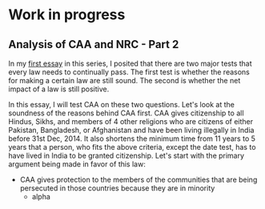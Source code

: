 # Work in progress

## Analysis of CAA and NRC - Part 2

In my [first essay](./caa-1) in this series, I posited that there are two major tests that every law needs to continually pass. The first test is whether the reasons for making a certain law are still sound. The second is whether the net impact of a law is still positive.

In this essay, I will test CAA on these two questions. Let's look at the soundness of the reasons behind CAA first. CAA gives citizenship to all Hindus, Sikhs, and members of 4 other religions who are citizens of either Pakistan, Bangladesh, or Afghanistan and have been living illegally in India before 31st Dec, 2014. It also shortens the minimum time from 11 years to 5 years that a person, who fits the above criteria, except the date test, has to have lived in India to be granted citizenship. Let's start with the primary argument being made in favor of this law:

- CAA gives protection to the members of the communities that are being persecuted in those countries because they are in minority
   - alpha



